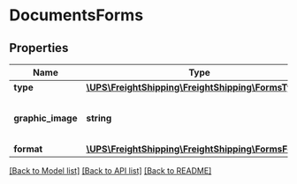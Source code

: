 # DocumentsForms

## Properties
Name | Type | Description | Notes
------------ | ------------- | ------------- | -------------
**type** | [**\UPS\FreightShipping\FreightShipping\FormsType**](FormsType.md) |  | 
**graphic_image** | **string** | Base 64 encoded graphic image. | 
**format** | [**\UPS\FreightShipping\FreightShipping\FormsFormat**](FormsFormat.md) |  | 

[[Back to Model list]](../../README.md#documentation-for-models) [[Back to API list]](../../README.md#documentation-for-api-endpoints) [[Back to README]](../../README.md)

